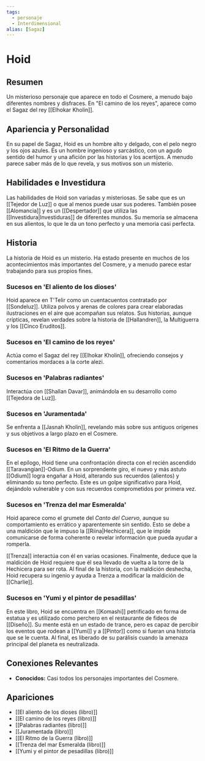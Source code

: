 ```yaml
---
tags:
  - personaje
  - Interdimensional
alias: [Sagaz]
---
```


# Hoid

## Resumen
Un misterioso personaje que aparece en todo el Cosmere, a menudo bajo diferentes nombres y disfraces. En "El camino de los reyes", aparece como el Sagaz del rey [[Elhokar Kholin]].

## Apariencia y Personalidad
En su papel de Sagaz, Hoid es un hombre alto y delgado, con el pelo negro y los ojos azules. Es un hombre ingenioso y sarcástico, con un agudo sentido del humor y una afición por las historias y los acertijos. A menudo parece saber más de lo que revela, y sus motivos son un misterio.

## Habilidades e Investidura
Las habilidades de Hoid son variadas y misteriosas. Se sabe que es un [[Tejedor de Luz]] o que al menos puede usar sus poderes. También posee [[Alomancia]] y es un [[Despertador]] que utiliza las [[Investidura|Investiduras]] de diferentes mundos. Su memoria se almacena en sus alientos, lo que le da un tono perfecto y una memoria casi perfecta.

## Historia
La historia de Hoid es un misterio. Ha estado presente en muchos de los acontecimientos más importantes del Cosmere, y a menudo parece estar trabajando para sus propios fines.

### Sucesos en 'El aliento de los dioses'
Hoid aparece en T'Telir como un cuentacuentos contratado por [[Sondeluz]]. Utiliza polvos y arenas de colores para crear elaboradas ilustraciones en el aire que acompañan sus relatos. Sus historias, aunque crípticas, revelan verdades sobre la historia de [[Hallandren]], la Multiguerra y los [[Cinco Eruditos]].

### Sucesos en 'El camino de los reyes'
Actúa como el Sagaz del rey [[Elhokar Kholin]], ofreciendo consejos y comentarios mordaces a la corte alezi.

### Sucesos en 'Palabras radiantes'
Interactúa con [[Shallan Davar]], animándola en su desarrollo como [[Tejedora de Luz]].

### Sucesos en 'Juramentada'
Se enfrenta a [[Jasnah Kholin]], revelando más sobre sus antiguos orígenes y sus objetivos a largo plazo en el Cosmere.

### Sucesos en 'El Ritmo de la Guerra'
En el epílogo, Hoid tiene una confrontación directa con el recién ascendido [[Taravangian]]-Odium. En un sorprendente giro, el nuevo y más astuto [[Odium]] logra engañar a Hoid, alterando sus recuerdos (alientos) y eliminando su tono perfecto. Este es un golpe significativo para Hoid, dejándolo vulnerable y con sus recuerdos comprometidos por primera vez.

### Sucesos en 'Trenza del mar Esmeralda'
Hoid aparece como el grumete del *Canto del Cuervo*, aunque su comportamiento es errático y aparentemente sin sentido. Esto se debe a una maldición que le impuso la [[Riina|Hechicera]], que le impide comunicarse de forma coherente o revelar información que pueda ayudar a romperla.

[[Trenza]] interactúa con él en varias ocasiones. Finalmente, deduce que la maldición de Hoid requiere que él sea llevado de vuelta a la torre de la Hechicera para ser rota. Al final de la historia, con la maldición deshecha, Hoid recupera su ingenio y ayuda a Trenza a modificar la maldición de [[Charlie]].

### Sucesos en 'Yumi y el pintor de pesadillas'
En este libro, Hoid se encuentra en [[Komashi]] petrificado en forma de estatua y es utilizado como perchero en el restaurante de fideos de [[Diseño]]. Su mente está en un estado de trance, pero es capaz de percibir los eventos que rodean a [[Yumi]] y a [[Pintor]] como si fueran una historia que se le cuenta. Al final, es liberado de su parálisis cuando la amenaza principal del planeta es neutralizada.

## Conexiones Relevantes
* **Conocidos:** Casi todos los personajes importantes del Cosmere.

## Apariciones
* [[El aliento de los dioses (libro)]]
* [[El camino de los reyes (libro)]]
* [[Palabras radiantes (libro)]]
* [[Juramentada (libro)]]
* [[El Ritmo de la Guerra (libro)]]
* [[Trenza del mar Esmeralda (libro)]]
* [[Yumi y el pintor de pesadillas (libro)]]
